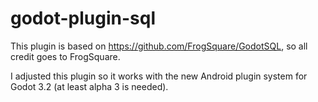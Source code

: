 # godot-plugin-sql
This plugin is based on https://github.com/FrogSquare/GodotSQL, so all credit goes to FrogSquare.

I adjusted this plugin so it works with the new Android plugin system for Godot 3.2 (at least alpha 3 is needed).

